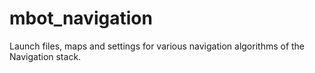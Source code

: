 mbot_navigation
================

Launch files, maps and settings for various navigation algorithms of the Navigation stack. 
